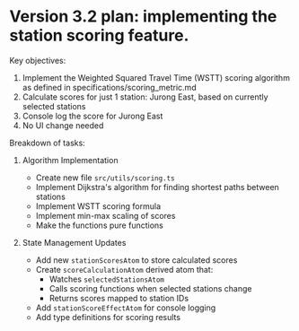 # Version 3.2 plan: implementing the station scoring feature.

Key objectives:

1. Implement the Weighted Squared Travel Time (WSTT) scoring algorithm as defined in specifications/scoring_metric.md
2. Calculate scores for just 1 station: Jurong East, based on currently selected stations
3. Console log the score for Jurong East
4. No UI change needed

Breakdown of tasks:

1. Algorithm Implementation

    - Create new file `src/utils/scoring.ts`
    - Implement Dijkstra's algorithm for finding shortest paths between stations
    - Implement WSTT scoring formula
    - Implement min-max scaling of scores
    - Make the functions pure functions

2. State Management Updates

    - Add new `stationScoresAtom` to store calculated scores
    - Create `scoreCalculationAtom` derived atom that:
      * Watches `selectedStationsAtom`
      * Calls scoring functions when selected stations change
      * Returns scores mapped to station IDs
    - Add `stationScoreEffectAtom` for console logging
    - Add type definitions for scoring results
